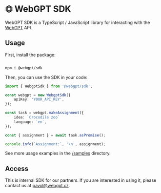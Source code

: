 # ⏣ WebGPT SDK

WebGPT SDK is a TypeScript / JavaScript library for interacting with the [WebGPT](https://webgpt.cz/) API.

## Usage

First, install the package:

```bash

npm i @webgpt/sdk

```

Then, you can use the SDK in your code:

```typescript
import { WebgptSdk } from '@webgpt/sdk';

const webgpt = new WebgptSdk({
    apiKey: 'YOUR_API_KEY',
});

const task = webgpt.makeAssignment({
    idea: `Crocodile zoo`
    language: `en`,
});

const { assignment } = await task.asPromise();

console.info(`Assignment:`, '\n', assignment);
```

See more usage examples in the [/samples](./samples) directory.

## Access

This is internal SDK for our partners.
If you are interested in using it, please contact us at [pavol@webgpt.cz](https://www.pavolhejny.com/contact).
